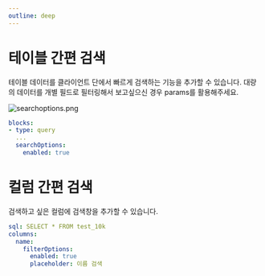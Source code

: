 ```yaml
---
outline: deep
---
```


# 테이블 간편 검색

테이블 데이터를 클라이언트 단에서 빠르게 검색하는 기능을 추가할 수 있습니다. 대량의 데이터를 개별 필드로 필터링해서 보고싶으신 경우 params를 활용해주세요.

![](https://imagedelivery.net/MHVC-FGTDyxApYeHyF29Tw/267e8c4c-f036-471d-9bd6-63f367972a00/docs "searchoptions.png")

```yaml
blocks:
- type: query
  ...
  searchOptions:
    enabled: true
```

# 컬럼 간편 검색

검색하고 싶은 컬럼에 검색창을 추가할 수 있습니다.

```yaml
sql: SELECT * FROM test_10k
columns:
  name:
    filterOptions:
      enabled: true
      placeholder: 이름 검색
```